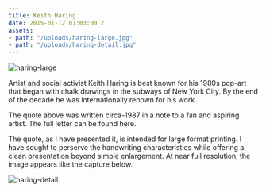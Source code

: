```yaml
---
title: Keith Haring
date: 2015-01-12 01:03:00 Z
assets:
- path: "/uploads/haring-large.jpg"
- path: "/uploads/haring-detail.jpg"
---
```


![haring-large](/uploads/haring-large.jpg) 

Artist and social activist Keith Haring is best known for his 1980s pop-art that began with chalk drawings in the subways of New York City. By the end of the decade he was internationally renown for his work. 

The quote above was written circa-1987 in a note to a fan and aspiring artist. The full letter can be found here.

The quote, as I have presented it, is intended for large format printing. I have sought to perserve the handwriting characteristics while offering a clean presentation beyond simple enlargement. At near full resolution, the image appears like the capture below.


![haring-detail](/uploads/haring-detail.jpg) 
